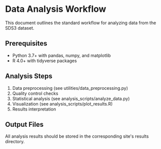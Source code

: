 # Data Analysis Workflow

This document outlines the standard workflow for analyzing data from the SDS3 dataset.

## Prerequisites

- Python 3.7+ with pandas, numpy, and matplotlib
- R 4.0+ with tidyverse packages

## Analysis Steps

1. Data preprocessing (see utilities/data_preprocessing.py)
2. Quality control checks
3. Statistical analysis (see analysis_scripts/analyze_data.py)
4. Visualization (see analysis_scripts/plot_results.R)
5. Results interpretation

## Output Files

All analysis results should be stored in the corresponding site's results directory.

